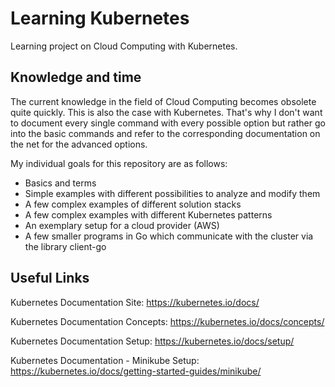# Learning Kubernetes

Learning project on Cloud Computing with Kubernetes.

## Knowledge and time

The current knowledge in the field of Cloud Computing becomes obsolete quite quickly. This is also the case with Kubernetes. That's why I don't want to document every single command with every possible option but rather go into the basic commands and refer to the corresponding documentation on the net for the advanced options.

My individual goals for this repository are as follows:
 
* Basics and terms
* Simple examples with different possibilities to analyze and modify them
* A few complex examples of different solution stacks
* A few complex examples with different Kubernetes patterns
* An exemplary setup for a cloud provider (AWS)
* A few smaller programs in Go which communicate with the cluster via the library client-go

## Useful Links

Kubernetes Documentation Site: https://kubernetes.io/docs/

Kubernetes Documentation Concepts: https://kubernetes.io/docs/concepts/

Kubernetes Documentation Setup: https://kubernetes.io/docs/setup/

Kubernetes Documentation - Minikube Setup: https://kubernetes.io/docs/getting-started-guides/minikube/